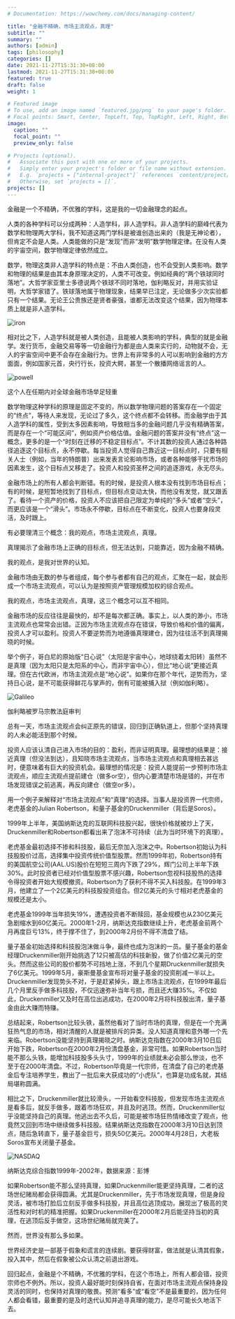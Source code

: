 ```yaml
---
# Documentation: https://wowchemy.com/docs/managing-content/

title: "金融不精确，市场主流观点，真理"
subtitle: ""
summary: ""
authors: [admin]
tags: [philosophy]
categories: []
date: 2021-11-27T15:31:30+08:00
lastmod: 2021-11-27T15:31:30+08:00
featured: true
draft: false
weight: 1

# Featured image
# To use, add an image named `featured.jpg/png` to your page's folder.
# Focal points: Smart, Center, TopLeft, Top, TopRight, Left, Right, BottomLeft, Bottom, BottomRight.
image:
  caption: ""
  focal_point: ""
  preview_only: false

# Projects (optional).
#   Associate this post with one or more of your projects.
#   Simply enter your project's folder or file name without extension.
#   E.g. `projects = ["internal-project"]` references `content/project/deep-learning/index.md`.
#   Otherwise, set `projects = []`.
projects: []
---
```


金融是一个不精确，不优雅的学科，这是我的一切金融理念的起点。

<!--more-->

人类的各种学科可以分成两种：人造学科，非人造学科。非人造学科的巅峰代表为数学和物理两大学科，我不知道这两门学科是被谁创造出来的（我是无神论者），但肯定不会是人类。人类能做的只是“发现”而非“发明”数学物理定律。在没有人类的宇宙空间，数学物理定律依然成立。

 数学，物理这类非人造学科的特点是：不由人类创造，也不会受到人类影响。数学和物理的结果是由其本身原理决定的，人类不可改变。例如经典的“两个铁球同时落地”。大哲学家亚里士多德说两个铁球不同时落地，伽利略反对，并用实验证明，大哲学家错了。铁球落地属于物理现象，结果早已注定，无论做多少次实验都只有一个结果。无论王公贵族还是贤者豪强，谁都无法改变这个结果，因为物理本质上就是非人造学科。

![iron](iron.jpg)

相对比之下，人造学科就是被人类创造，且能被人类影响的学科，典型的就是金融学。发行货币，金融交易等等一切金融行为都是由人类来实行的，动物就不会，无人的宇宙空间中更不会存在金融行为。世界上有非常多的人可以影响到金融的方方面面，例如国家元首，央行行长，投资大鳄，甚至一个散播网络谣言的人。

![powell](powell.jpg)

这个人在任期内对全球金融市场举足轻重



数学物理这种学科的原理是固定不变的，所以数学物理问题的答案存在一个固定的“终点”，等待人来发现，无论过了多久，这个终点都不会转移。而金融学由于其人造学科的属性，受到太多因素影响，导致相当多的金融问题几乎没有精确答案，而是存在一个“可能区间”，例如资产价格估值。金融问题的答案并没有“终点”这一概念，更多的是一个“时刻在迁移的不稳定目标点”。不计其数的投资人通过各种路径追逐这个目标点，永不停歇。每当投资人觉得自己靠近这一目标点时，只要有相关人士（例如，当年的特朗普）出来发表言论影响市场，或者各种能够干扰市场的因素发生，这个目标点又移走了。投资人和投资圣杯之间的追逐游戏，永无尽头。

 金融市场上的所有人都会判断错。有的时候，是投资人根本没有找到市场目标点；有的时候，是短暂地找到了目标点，但目标点变动太快，而他没有发觉，就又跟丢了。看待一个资产的价格，投资人不应该把自己限定为单纯的“多头”或者“空头”，而更应该是一个“滑头”。市场永不停歇，目标点在不断变化，投资人也要身段灵活，及时跟上。

 有必要理清三个概念：我的观点，市场主流观点，真理。

 真理揭示了金融市场上正确的目标点，但无法达到，只能靠近，因为金融不精确。

我的观点，是我对世界的认知。

 金融市场由无数的参与者组成，每个参与者都有自己的观点，汇聚在一起，就会形成一个市场主流观点，可以认为是按照资产管理规模加权的综合观点。

 我的观点，市场主流观点，真理，这三个概念可以互不相同。

 金融市场的反应往往是最快的，却不是每次都正确。事实上，以人类的渺小，市场主流观点也常常会出错。正因为市场主流观点存在错误，导致价格和价值的偏离，投资人才可以盈利。投资人不要逆势而为地遵循真理建仓，因为往往活不到真理揭晓的时候。

 举个例子，哥白尼的原始版“日心说”（太阳是宇宙中心，地球绕着太阳转）虽然不是真理（因为太阳只是太阳系的中心，而非宇宙中心），但比“地心说”更接近真理。但在古代欧洲，市场主流观点是“地心说”。如果你在那个年代，逆势而为，坚持日心说，是不可能获得鲜花与掌声的，倒有可能被捕入狱（例如伽利略）。

![Galileo](Galileo.jpg)

伽利略被罗马宗教法庭审判



总有一天，市场主流观点会纠正原先的错误，回归到正确轨道上，但那个坚持真理的人未必能活到那个时候。

 投资人应该认清自己进入市场的目的：盈利，而非证明真理。最理想的结果是：接近真理（但没法到达），且知晓市场主流观点，当市场主流观点和真理相去甚远时，便意味着有巨大的投资机会。最理想的情况是：投资人能提前一步预判市场主流观点，顺应主流观点提前建仓（做多or空），但内心要清楚市场是错的，并在市场发现错误之前逃离，再反向建仓（做空or多）。

 用一个例子来解释对“市场主流观点”和“真理”的选择。当事人是投资界一代宗师，老虎基金的Julian Robertson，和量子基金的Druckenmiller（背后是Soros）。

 1999年上半年，美国纳斯达克的互联网科技股兴起，很快价格就被炒上了天，Druckenmiller和Robertson都看出来了泡沫不可持续（此为当时环境下的真理）。

 老虎基金最初选择不掺和科技股，最后无奈加入泡沫之中。Robertson初始认为科技股股价过高，选择集中投资传统价值型股票。然而1999年初，Robertson持有的美国航空公司(AAL.US)股价在短短三周内下跌了29%，辉门公司上半年下跌30%。此时投资者已经对价值型股票不感兴趣，Robertson忽视科技股热的选择令得投资者开始大规模撤资。Robertson为了获利不得不买入科技股。在1999年3月，他建立了一个2亿美元的科技股投资组合。但2亿美元的头寸相对老虎基金的规模还是太小。

 老虎基金1999年当年损失19%，遭遇投资者不断赎回，基金规模也从230亿美元急剧缩水到60亿美元。2000年1-2月，纳斯达克指数继续上升，老虎基金前两个月再度巨亏13%，终于撑不住了，到2000年2月份不得不清盘了结。

 量子基金初始选择和科技股泡沫做斗争，最终也成为泡沫的一员。量子基金的基金经理Druckenmiller刚开始挑选了12只被高估的科技新股，做了价值2亿美元的空头。然而这些公司的股价都势不可挡地上涨，不到几个星期Druckenmiller就损失了6亿美元。1999年5月，豪斯曼基金宣布将对量子基金的投资削减一半以上。Druckenmiller发现势头不对，于是赶紧掉头，跟上市场主流观点，在1999年最后几个月里反手做多科技股，不仅迅速弥补当年亏损，而且还大赚35%。不仅如此，Druckenmiller又及时在高位出逃成功，在2000年2月将科技股出清，量子基金由此大赚而特赚。

 总结起来，Robertson比较头铁，虽然他看对了当时市场的真理，但是在一个充满狂热气息的市场，相对清醒的人就是被排斥的异类。没人知道真理和意外哪一个先来临。Robertson没能坚持到真理揭晓之时。纳斯达克指数在2000年3月10日后开始下跌，Robertson在2000年2月份清盘基金，非常可惜。如果Robertson当时能不那么头铁，能增加科技股多头头寸，1999年的业绩就未必会那么惨淡，也不至于在2000年清盘。不过，Robertson毕竟是一代宗师，在清盘了自己的老虎基金后专注培养学生，教出了一批后来大获成功的“小虎队”，也算是功成名就，其结局堪称圆满。

 相比之下，Druckenmiller就比较滑头，一开始看空科技股，但发现市场主流观点是看多后，就反手做多，跟着市场狂欢，并且及时逃顶。然而，Druckenmiller似乎没能坚持自己的真理。他逃出去不久后，可能是被市场狂热情绪改变了观点，他竟然又回到市场中继续做多科技股。结果纳斯达克指数在2000年3月10日达到顶点，随后急转直下，量子基金巨亏，损失50亿美元。2000年4月28日，大老板Soros宣布关闭量子基金。

![NASDAQ](NASDAQ.png)

纳斯达克综合指数1999年-2002年，数据来源：彭博



如果Robertson能不那么坚持真理，如果Druckenmiller能更坚持真理，二者的这场世纪赌局都会获得圆满。尤其是Druckenmiller，先于市场发现真理，但是身段灵活，被市场打脸后立刻反手做多科技股，并且高位逃顶成功，展现出了极高的灵活性和对时机的精准把握。如果Druckenmiller在2000年2月后能坚持当初的真理，在逃顶后反手做空，这场世纪赌局就完美了。

 然而，世界没有那么多如果。

 世界经济史是一部基于假象和谎言的连续剧。要获得财富，做法就是认清其假象，投入其中，然后在假象被公众认清之前退出游戏。

 回归起点，金融是个不精确，不优雅的学科，在这个市场上，所有人都会错，投资宗师也不例外。所以，投资人最好能时刻保持自省，在面对市场主流观点保持身段灵活的同时，也保持对真理的敬畏。预测“看多”或“看空”不是最重要的，因为任何人都会看错，最重要的是及时迭代认知并追寻真理的能力，是尽可能长久地活下去。